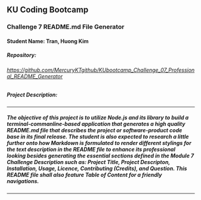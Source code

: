 ## KU Coding Bootcamp  
### Challenge 7 README.md File Generator
#### Student Name: Tran, Huong Kim


##### Repository:   
###### https://github.com/MercuryKTgithub/KUbootcamp_Challenge_07_Professional_README_Generator
 
##### Project Description:
-----------------------------------------------------------------------------------------------------------

##### The objective of this project is to utilize Node.js and its library to build a terminal-commanline-based application that generates a high quality README.md file that describes the project or software-product code base in its final release. The student is also expected to research a little further onto how Markdown is formulated to render different stylings for the text description in the README file to enhance its professional looking besides generating the essential sections defined in the Module 7 Challenge Description such as: Project Title, Project Descripton, Installation, Usage, Licence, Contributing (Credits), and Question. This README file shall also feature Table of Content for a friendly navigations.
------------------------------------------------------------------------------------------------------------
